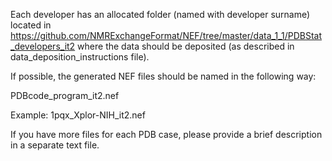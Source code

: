 Each developer has an allocated folder (named with developer surname) located in 
https://github.com/NMRExchangeFormat/NEF/tree/master/data_1_1/PDBStat_developers_it2
where the data should be deposited (as described in data_deposition_instructions file).

If possible, the generated NEF files should be named in the following way: 

PDBcode_program_it2.nef

Example:
1pqx_Xplor-NIH_it2.nef

If you have more files for each PDB case, please provide a brief description in a separate text file.  

